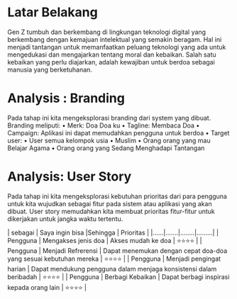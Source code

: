 # Latar Belakang
Gen Z tumbuh dan berkembang di lingkungan teknologi digital yang berkembang dengan 
kemajuan intelektual yang semakin beragam. Hal ini menjadi tantangan untuk memanfaatkan peluang 
teknologi yang ada untuk mengedukasi dan mengajarkan tentang moral dan kebaikan. Salah satu
kebaikan yang perlu diajarkan, adalah kewajiban untuk berdoa sebagai manusia yang berketuhanan.
# Analysis : Branding
Pada tahap ini kita mengeksplorasi branding dari system yang dibuat. Branding meliputi:
•	Merk: Doa Doa ku
•	Tagline: Membaca Doa
•	Campaign: Aplikasi ini dapat memudahkan pengguna untuk berdoa 
•	Target user: 
•	User semua kelompok usia
•	Muslim
•	Orang orang yang mau Belajar Agama 
•	Orang orang yang Sedang Menghadapi Tantangan
# Analysis: User Story
Pada tahap ini kita mengeksplorasi kebutuhan prioritas dari para pengguna untuk kita
wujudkan sebagai fitur pada sistem atau aplikasi yang akan dibuat. User story memudahkan
kita membuat prioritas fitur-fitur untuk dikerjakan untuk jangka waktu tertentu.

| sebagai  | Saya ingin bisa |Sehingga | Prioritas |
|......|.......|........|.........|
| Pengguna |	Mengakses jenis doa | 	Akses mudah ke doa |	⭐⭐⭐⭐ |
| Pengguna | 	Menjadi Refrerensi | Dapat menemukan dengan cepat doa-doa yang sesuai kebutuhan mereka | ⭐⭐⭐⭐ |
| Pengguna | Menjadi pengingat harian | 	Dapat mendukung pengguna dalam menjaga konsistensi dalam beribadah | 	⭐⭐⭐⭐ |
| Pengguna | Berbagi Kebaikan	| Dapat berbagi inspirasi kepada orang lain |	⭐⭐⭐⭐ |



